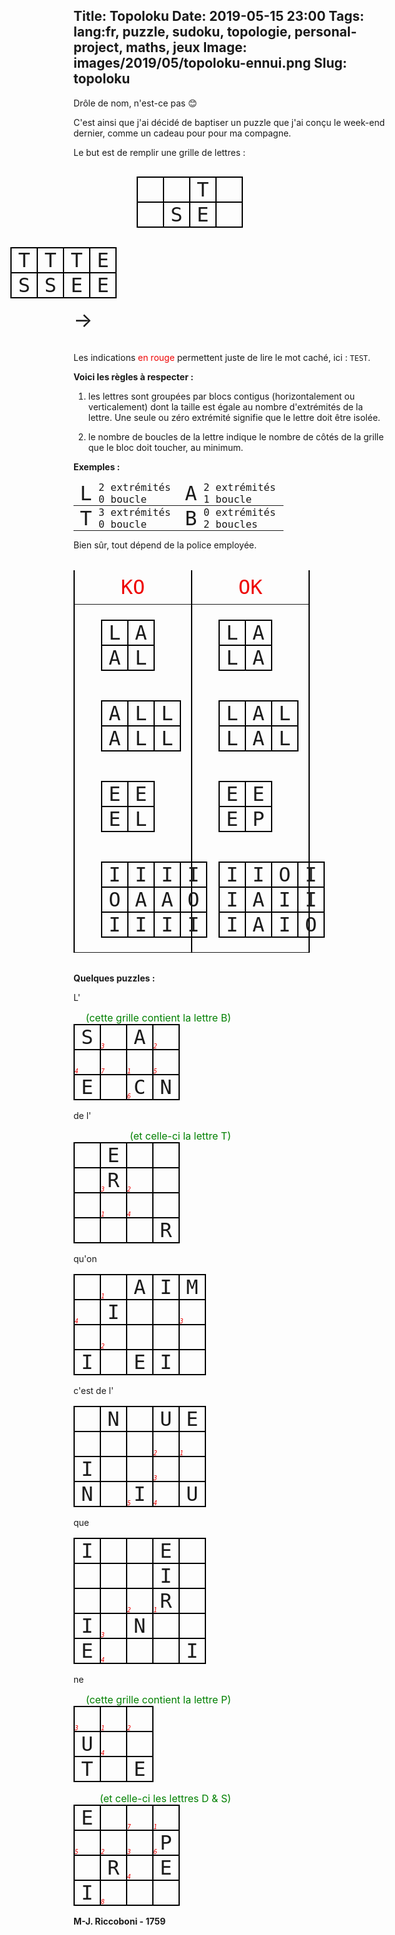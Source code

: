 Title: Topoloku
Date: 2019-05-15 23:00
Tags: lang:fr, puzzle, sudoku, topologie, personal-project, maths, jeux
Image: images/2019/05/topoloku-ennui.png
Slug: topoloku
---

<!-- TODO: share with Cesbron family on facebook -->

Drôle de nom, n'est-ce pas 😊

C'est ainsi que j'ai décidé de baptiser un puzzle que j'ai conçu le week-end dernier,
comme un cadeau pour pour ma compagne.

Le but est de remplir une grille de lettres :

| | |T| |
|-|-|-|-|
| |S|E| |

↓

|T|T|T|E|
|-|-|-|-|
|S|S|E|E|

→

Les indications <span class="red">en rouge</span> permettent juste de lire le mot caché, ici : `TEST`.

**Voici les règles à respecter :**

1. les lettres sont groupées par blocs contigus (horizontalement ou verticalement)
dont la taille est égale au nombre d'extrémités de la lettre.
Une seule ou zéro extrémité signifie que le lettre doit être isolée.

2. le nombre de boucles de la lettre indique le nombre de côtés de la grille que le bloc doit toucher, au minimum.

**Exemples :**

| L | 2 extrémités 0 boucle | A | 2 extrémités 1 boucle  |
|---|-----------------------|---|------------------------|
| T | 3 extrémités 0 boucle | B | 0 extrémités 2 boucles |

Bien sûr, tout dépend de la police employée.

<table class="ko-ok"><thead><tr>
  <th>KO</th> <th>OK</th>

</tr></thead><tbody><tr><td>

  <table><thead><tr>
    <th>L</th> <th>A</th>
  </tr></thead><tbody><tr>
    <td>A</td> <td>L</td>
  </tr></tbody></table>

  <span class="comment">pas contigus car en diagonale</span>

</td><td>

  <table><thead><tr>
    <th>L</th> <th>A</th>
  </tr></thead><tbody><tr>
    <td>L</td> <td>A</td>
  </tr></tbody></table>

</td></tr><tr><td>

  <table><thead><tr>
    <th>A</th> <th>L</th> <th>L</th>
  </tr></thead><tbody><tr>
    <td>A</td> <td>L</td> <td>L</td>
  </tr></tbody></table>

  <span class="comment">les L forment un groupe de 4</span>

</td><td>

  <table><thead><tr>
    <th>L</th> <th>A</th> <td>L</td>
  </tr></thead><tbody><tr>
    <td>L</td> <td>A</td> <td>L</td>
  </tr></tbody></table>

</td></tr><tr><td>

  <table><thead><tr>
    <th>E</th> <th>E</th>
  </tr></thead><tbody><tr>
    <td>E</td> <td>L</td>
  </tr></tbody></table>

  <span class="comment">les L ne forment pas un groupe de 2</span>

</td><td>

  <table><thead><tr>
    <th>E</th> <th>E</th>
  </tr></thead><tbody><tr>
    <td>E</td> <td>P</td>
  </tr></tbody></table>

</td></tr><tr><td>

  <table><thead><tr>
    <th>I</th> <th>I</th> <th>I</th> <th>I</th>
  </tr></thead><tbody><tr>
    <th>O</th> <th>A</th> <th>A</th> <th>O</th>
  </tr><tr>
    <th>I</th> <th>I</th> <th>I</th> <th>I</th>
  </tr></tbody></table>

  <span class="comment">les A ne touchent pas le bord</span>

</td><td>

  <table><thead><tr>
    <th>I</th> <th>I</th> <th>O</th> <th>I</th>
  </tr></thead><tbody><tr>
    <th>I</th> <th>A</th> <th>I</th> <th>I</th>
  </tr><tr>
    <th>I</th> <th>A</th> <th>I</th> <th>O</th>
  </tr></tbody></table>

</td></tr></tbody></table>


**Quelques puzzles :**

L'

<span class="comment">(cette grille contient la lettre B)</span>

|S    |_3_  |A    |_2_  |
|-----|-----|-----|-----|
|_4_  |_7_  |_1_  |_5_  |
|E    |     |_6_ C|N    |

de l'

<span class="comment">(et celle-ci la lettre T)</span>

|     |E    |     |     |
|-----|-----|-----|-----|
|     |_3_ R|_2_  |     |
|     |_1_  |_4_  |     |
|     |     |     |R    |

qu'on

|     |_1_  |A    |I    |M    |
|-----|-----|-----|-----|-----|
|_4_  |I    |     |     |_3_  |
|     |_2_  |     |     |     |
|I    |     |E    |I    |     |

c'est de l'

|     |N    |     |U    |E    |
|-----|-----|-----|-----|-----|
|     |     |     |_2_  |_1_  |
|I    |     |     |_3_  |     |
|N    |     |_5_ I|_4_  |U    |

que

|I    |     |     |E    |     |
|-----|-----|-----|-----|-----|
|     |     |     |I    |     |
|     |     |_2_  |_1_ R|     |
|I    |_3_  |N    |     |     |
|E    |_4_  |     |     |I    |

ne

<span class="comment">(cette grille contient la lettre P)</span>

|_3_  |_1_  |_2_  |
|-----|-----|-----|
|U    |_4_  |     |
|T    |     |E    |

<span class="comment">(et celle-ci les lettres D & S)</span>

|E    |     |_7_  |_1_  |
|-----|-----|-----|-----|
|_5_  |_2_  |_3_  |_6_ P|
|     |R    |_4_  |E    |
|I    |_8_  |     |     |

**M-J. Riccoboni - 1759**

<style>
table {
  border-spacing: 0;
  border-collapse: collapse;
  border-style: hidden; /* supprime les bordures autour du tableau */
  font-family: "Lucida Console", monospace;
}
td, th {
  padding: 0;
  font-weight: normal;
  border: 2px solid black;
  width: 2.5rem;
  height: 2.5rem;
  font-size: 2rem;
  text-align: center;
  position: relative; /* for <em> positioning */
}
section > table:nth-of-type(1), section > table:nth-of-type(2) {
  background-image: url(images/2019/05/topoloku-red-circle-arrow.jpg);
  background-size: 1rem;
  background-repeat: no-repeat;
  background-position: center;
}
@media screen and (min-width: 40rem) {
  table:nth-of-type(1) { float:left;  margin-left: 20%;  margin-right: 5%; margin-bottom: 15px; }
  table:nth-of-type(1) + p { display: none; }
  table:nth-of-type(2) { float:right; margin-right: 20%; margin-left: 5%;  margin-bottom: 15px; }
  table:nth-of-type(2) + p { clear: none; display:block; padding-top: 1.5rem; font-size: 2rem; }
}
p { clear: both; }
@media screen and (max-width: 40rem) {
  table:nth-of-type(1) + p { font-size: 2rem; padding-left: 4.65rem; }
  table:nth-of-type(2) + p { display: none; }
}
.red { color: #ee0403; }
table:nth-of-type(3) { margin: 0 auto; }
table:nth-of-type(3) td, table:nth-of-type(3) th { border: none; }
table:nth-of-type(3) td:nth-of-type(2), table:nth-of-type(3) th:nth-of-type(2),
table:nth-of-type(3) td:nth-of-type(4), table:nth-of-type(3) th:nth-of-type(4) { font-size: 1rem; text-align: left; width: 8rem; }
table.ko-ok { width: 100%; margin: 2rem 0; }
table.ko-ok > * > tr > th { color: #ee0403; }
table.ko-ok > * > tr > td, table.ko-ok > * > tr > th { width: 50%; padding: .5rem; border-top: none; border-bottom: none; }
.comment { color: green; font-size: 1rem; float: right; padding-right: 50%; }
em {
  text-decoration: none;
  font-size: .6rem;
  color: #ee0403;
  position: absolute;
  left: 0;
  bottom: 0;
  line-height: .5rem;
}
</style>

